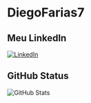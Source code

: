 # DiegoFarias7

## Meu LinkedIn
[![LinkedIn](https://img.shields.io/badge/LinkedIn-0077B5?style=for-the-badge&logo=linkedin&logoColor=white)](https://www.linkedin.com/in/Diego-Macedo-602438208/)

## GitHub Status

![GitHub Stats](https://github-readme-stats.vercel.app/api?username=DiegoFarias7&theme=transparent&bg_color=000&border_color=30A3DC&show_icons=true&icon_color=30A3DC&title_color=E94D5F&text_color=FFF)